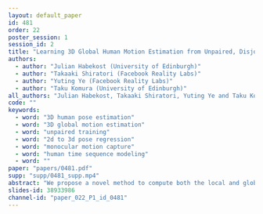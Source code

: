 ```yaml
---
layout: default_paper
id: 481
order: 22
poster_session: 1
session_id: 2
title: "Learning 3D Global Human Motion Estimation from Unpaired, Disjoint Datasets"
authors:
  - author: "Julian Habekost (University of Edinburgh)"
  - author: "Takaaki Shiratori (Facebook Reality Labs)"
  - author: "Yuting Ye (Facebook Reality Labs)"
  - author: "Taku Komura (University of Edinburgh)"
all_authors: "Julian Habekost, Takaaki Shiratori, Yuting Ye and Taku Komura"
code: ""
keywords:
  - word: "3D human pose estimation"
  - word: "3D global motion estimation"
  - word: "unpaired training"
  - word: "2d to 3d pose regression"
  - word: "monocular motion capture"
  - word: "human time sequence modeling"
  - word: ""
paper: "papers/0481.pdf"
supp: "supp/0481_supp.mp4"
abstract: "We propose a novel method to compute both the local and global 3D motion of the human body from a 2D monocular video. Our approach only uses unpaired sets of 2D keypoints from target videos and 3D motion capture data for training. The estimation target video dataset is assumed to lack any ground truth and thus our supervision signal comes from motion datasets that are fully disjoint from the target datasets. For each time step, a temporal convolutional generator configures the human pose in the global space to satisfy both a reprojection loss and an adversarial loss. The translational and rotational global motion is then derived and converted into the egocentric representation in a differentiable manner for adversarial learning. We compare our system to state-of-the-art architectures that use the Human3.6M dataset for paired training, and demonstrate comparable precision even though our system is never trained on the ground truth Human3.6M 3D motion capture data. Due to its unpaired and disjoint nature in the training data, our system can be trained on a large set of videos and 3D motion capture data, which can considerably expand the domain of the applicable motion data types."
slides-id: 38933986
channel-id: "paper_022_P1_id_0481"
---
```

